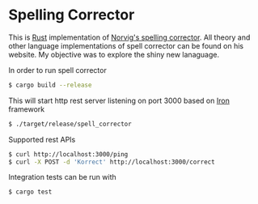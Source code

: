 # Spelling Corrector
This is [Rust] implementation of [Norvig's spelling corrector]. All theory and
other language implementations of spell corrector can be found on his website.
My objective was to explore the shiny new lanaguage.

In order to run spell corrector

```sh
$ cargo build --release
```

This will start http rest server listening on port 3000 based on [Iron] framework
```sh
$ ./target/release/spell_corrector
```

Supported rest APIs

```sh
$ curl http://localhost:3000/ping
$ curl -X POST -d 'Korrect' http://localhost:3000/correct
```

Integration tests can be run with

```sh
$ cargo test
```

[Rust]: http://www.rust-lang.org/
[Iron]: https://github.com/iron/iron
[Norvig's spelling corrector]:http://norvig.com/spell-correct.html
